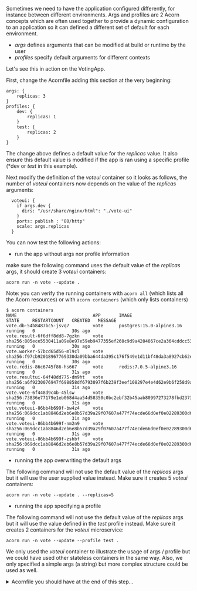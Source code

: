Sometimes we need to have the application configured differently, for instance between different environments. Args and profiles are 2 Acorn concepts which are often used together to provide a dynamic configuration to an application so it can defined a different set of default for each environment.

- *args* defines arguments that can be modified at build or runtime by the user
- *profiles* specify default arguments for different contexts

Let's see this in action on the VotingApp.

First, change the Acornfile adding this section at the very beginning:

```
args: {
    replicas: 3
}
profiles: {
    dev: {
        replicas: 1
    }
    test: {
        replicas: 2
    }
}
```

The change above defines a default value for the *replicas* value. It also ensure this default value is modified if the app is ran using a specific profile (*dev or *test* in this example).

Next modify the definition of the *voteui* container so it looks as follows, the number of *voteui* containers now depends on the value of the *replicas* arguments:

```
  voteui: {
    if args.dev {
      dirs: "/usr/share/nginx/html": "./vote-ui"
    } 
    ports: publish : "80/http"
    scale: args.replicas
  }
```

You can now test the following actions:

- run the app without args nor profile information

make sure the following command uses the default value of the *replicas* args, it should create 3 *voteui* containers:

```
acorn run -n vote --update .
```

Note: you can verify the running containers with ```acorn all``` (which lists all the Acorn resources) or with ```acorn containers``` (which only lists containers)

```
$ acorn containers
NAME                             APP       IMAGE                                                                     STATE     RESTARTCOUNT   CREATED   MESSAGE
vote.db-54b8487bc5-jsvq7         vote      postgres:15.0-alpine3.16                                                  running   0              30s ago
vote.result-6f6dff8dd8-7gzkn     vote      sha256:805ece5530411a09e8e97e59eb9477355ef260c9d9a4204667ce2a364cddcc53   running   0              30s ago
vote.worker-57bcd65d56-ml9cl     vote      sha256:f97cb92018967769330da09bba644da395c176f549e1d11bf48da3a8927cb62e   running   0              30s ago
vote.redis-86c6745f86-hs667      vote      redis:7.0.5-alpine3.16                                                    running   0              31s ago
vote.resultui-64f48dd775-dm9ht   vote      sha256:a6f9230076947f698858df6793097f6b239f3eef108297e4e4d62e9b6f258d9a   running   0              31s ago
vote.vote-6f448d9c4b-45lsw       vote      sha256:73836e77179e1eb068d4aa54d58350c0bc2ebf32b45aab80997273278fbd2373   running   0              31s ago
vote.voteui-86bb4b699f-bw4z4     vote      sha256:069dcc1ab8846d2eb6e8b57d39a29f07607a477f74ecde66d0ef0e02289300d6   running   0              31s ago
vote.voteui-86bb4b699f-nm2n9     vote      sha256:069dcc1ab8846d2eb6e8b57d39a29f07607a477f74ecde66d0ef0e02289300d6   running   0              31s ago
vote.voteui-86bb4b699f-zshbf     vote      sha256:069dcc1ab8846d2eb6e8b57d39a29f07607a477f74ecde66d0ef0e02289300d6   running   0              31s ago
```

- running the app overwriting the default args

The following command will not use the default value of the *replicas* args but it will use the user supplied value instead. Make sure it creates 5 *voteui* containers:

```
acorn run -n vote --update . --replicas=5
```

- running the app specifying a profile

The following command will not use the default value of the *replicas* args but it will use the value defined in the *test* profile instead. Make sure it creates 2 containers for the *voteui* microservice:

```
acorn run -n vote --update --profile test .
```

We only used the *voteui* container to illustrate the usage of args / profile but we could have used other stateless containers in the same way. Also, we only specified a simple args (a string) but more complex structure could be used as well.

<details>
  <summary markdown="span">Acornfile you should have at the end of this step...</summary>
```
args: {
    replicas: 3
}
profiles: {
    dev: {
        replicas: 1
    }
    test: {
        replicas: 2
    }
}

containers: {

  voteui: {
    if args.dev {
      dirs: "/usr/share/nginx/html": "./vote-ui"
    }
    build: {
      context: "./vote-ui"
    }
    ports: publish : "80/http"
    scale: args.replicas
  }

  vote: {
    build: {
      target: std.ifelse(args.dev, "dev", "production")
      context: "./vote"
    }
    if args.dev {
      dirs: {
          "/app": "./vote"
      }
    }
    ports: "5000/http"
  }
  
  redis: {
    image: "redis:7.0.5-alpine3.16"
    ports: "6379/tcp"
    dirs: {
      if !args.dev {
        "/data": "volume://redis"
      }
    }
  }

  worker: {
    build: "./worker/go"
    env: {
     "POSTGRES_USER": "secret://db-creds/username"
     "POSTGRES_PASSWORD": "secret://db-creds/password"
    }
  }

  db: {
    image: "postgres:15.0-alpine3.16"
    ports: "5432/tcp"
    env: {
      "POSTGRES_USER": "secret://db-creds/username"
      "POSTGRES_PASSWORD": "secret://db-creds/password"
    }
    dirs: {
      if !args.dev {
        "/var/lib/postgresql/data": "volume://db"
      }
    }
  }

  result: {
    build: {
      target: std.ifelse(args.dev, "dev", "production")
      context: "./result"
    }
    if args.dev {
      dirs: {
          "/app": "./result"
      }
    }   
    ports: "5000/http"
    env: {
      "POSTGRES_USER": "secret://db-creds/username"
      "POSTGRES_PASSWORD": "secret://db-creds/password"
    }
  }

  resultui: {
    build: {
      target: std.ifelse(args.dev, "dev", "production")
      context: "./result-ui"
    }
    if args.dev {
      dirs: {
        "/app": "./result-ui"
      }
    } 
    ports: publish : "80/http"
  }
}

secrets: {
    "db-creds": {
        type: "basic"
        data: {
            username: ""
            password: ""
        }
    }
}

volumes: {
  if !args.dev {
    "db": {
        size: "100M"
    }
    "redis": {
        size: "100M"
    }
  }
}
```
</details>

Note: you can find more information about Arguments and Profiles in [the official documentation](https://docs.acorn.io/authoring/args-and-profiles)

[Previous](./development_mode.md)  
[Next](./labels.md)